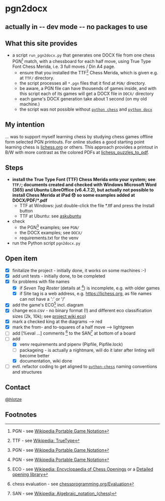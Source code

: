 # pgn2docx

## actually in -- dev mode -- no packages to use

## What this site provides 
- a script `run_pgn2docx.py`  that generates one DOCX file from one chess PGN[^1] match, with a chessboard for each half move, using True Type Font Chess Merida, i.e. 3 full moves / Din A4 page. 
  - ensure that you installed the TTF[^5] Chess Merida, which is given e.g. at `TTF/` directory.
  - the script processes all `*.pgn` files that it find at `PGN/` directory.
  - be aware, a PGN file can have thousends of games inside, and with this script each of its games will get a DOCX file in `DOCX/` directory
  - each game's DOCX generation take about 1 second (on my old machine.)
  - the script was not possible without [`python chess`](https://github.com/niklasf/python-chess) and [`python docx`](https://github.com/python-openxml/python-docx)

## My intention
... was to support myself learning chess by studying chess games offline form selected PGN printouts.
For online studies a good starting point learning chess is [lichess.org](https://lichess.org/) or others.
This approach provides a printout in B/W with more contrast as the colored PDFs at [lichess_puzzles_to_pdf](https://github.com/hlotze/lichess_puzzles_to_pdf).

## Steps
- **install the True Type Font (TTF) Chess Merida onto your system; see `TTF/`; documents created and checked with Windows Microsoft Word (365) and Ubuntu LibreOffice (v6.4.7.2), but actually not possible to install Chess Merida at iPad &#128542; so some examples added at DOCX/PDF/*.pdf**
  - TTF at Windows: just double-click the file *.ttf and press the Install button 
  - TTF at Ubuntu: see [askubuntu](https://askubuntu.com/questions/3697/how-do-i-install-fonts)
- check 
  - the PGN[^1] examples; see `PGN/`
  - the DOCX examples; see `DOCX/`
  - requirements.txt for the venv
- run the Python script `pgn2docx.py`

## Open item
- [x] finitalize the project - initially done, it works on some machines :-)
- [x] add unit tests - initially done, to be completed
- [x] fix problems with file names 
  - [x] if *Seven Tag Roster* (details at [^1]) is incomplete, e.g. with older games
  - [x] if Site tag is a web address, e.g. https://lichess.org, as file names can not have a ':' or '/'
- [x] add the game's ECO[^2] incl. diagram
- [x] change eco.csv - no binary format (!) and different eco classification sizes (2k, 10k); see [project wiki eco](https://github.com/hlotze/pgn2docx/wiki/eco))
- [x] mark a checked king at the diagrams --> red
- [x] mark the from- and to-squares of a half move --> lightgreen
- [ ] add [%eval ...] comments [^3] to the SAN[^4] at bottom of a board
- [ ] add 
  - [x] venv requirements and pipenv (Pipfile, Pipfile.lock)
  - [ ] packageing - is actually a nightmare, will do it later after linting will become better
  - [x] documentation, wiki done
- [ ] evtl. refactor coding to get aligned to [`python-chess`](https://python-chess.readthedocs.io/en/latest/) naming conventions and structures

## Contact
[@hlotze](https://github.com/hlotze)

## Footnotes
[^1]: PGN - see [Wikipedia Portable Game Notation](https://en.wikipedia.org/wiki/Portable_Game_Notation)

[^2]: ECO - see [Wikipedia: Encyclopaedia of Chess Openings](https://en.wikipedia.org/wiki/List_of_chess_openings) or a [Detailed opening library](https://www3.diism.unisi.it/~addabbo/ECO_aperture_scacchi.html)

[^3]: chess evaluation - see [chessprogramming.org/Evaluation](https://www.chessprogramming.org/Evaluation)

[^4]: SAN - see [Wikipedia: Algebraic_notation_(chess)](https://en.wikipedia.org/wiki/Algebraic_notation_(chess))

[^5]: TTF - see [Wikipedia: TrueType](https://en.wikipedia.org/wiki/TrueType)



